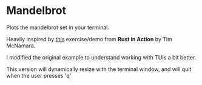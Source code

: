 # Mandelbrot
Plots the mandelbrot set in your terminal.

Heavily inspired by [this](github.com/rust-in-action/code/blob/1st-edition/ch2/ch2-mandelbrot) exercise/demo from **Rust in Action** by Tim McNamara.

I modified the original example to understand working with TUIs a bit better.

This version will dynamically resize with the terminal window, and will quit when the user presses 'q'
